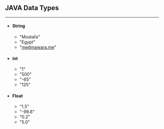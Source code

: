 ## JAVA Data Types
------------------

- #### String
 	* "Mostafa"
	* "Egypt"
	* "me@nawara.me"
- #### int
 	* "1"
	* "500"
	* "-65"
	* "125"
- #### Float
	* "1.5"
	* "-99.8"
	* "0.2"
	* "5.0"
